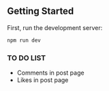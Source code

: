 ## Getting Started

First, run the development server:

```bash
npm run dev
```

### TO DO LIST
* Comments in post page
* Likes in post page
